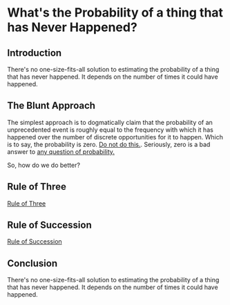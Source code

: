 # What's the Probability of a thing that has Never Happened?

## Introduction

There's no one-size-fits-all solution to estimating the probability of a thing that has never happened. It depends on the number of times it could have happened.

## The Blunt Approach

The simplest approach is to dogmatically claim that the probability of an unprecedented event is roughly equal to the frequency with which it has happened over the number of discrete opportunities for it to happen. Which is to say, the probability is zero. [Do not do this.](https://en.wikipedia.org/wiki/Cromwell%27s_rule). Seriously, zero is a bad answer to [any question of probability.](https://www.lesswrong.com/posts/QGkYCwyC7wTDyt3yT/0-and-1-are-not-probabilities)

So, how do we do better?

## Rule of Three

[Rule of Three](https://en.wikipedia.org/wiki/Rule_of_three_(statistics))

## Rule of Succession

[Rule of Succession](https://en.wikipedia.org/wiki/Rule_of_succession)

## Conclusion

There's no one-size-fits-all solution to estimating the probability of a thing that has never happened. It depends on the number of times it could have happened.
